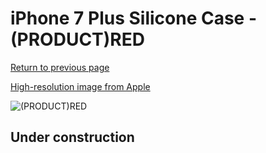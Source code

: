 # iPhone 7 Plus Silicone Case - (PRODUCT)RED

[Return to previous page](/iphone_7)

[High-resolution image from Apple](https://store.storeimages.cdn-apple.com/8756/as-images.apple.com/is/MMQT2?wid=4500&hei=4500&fmt=png)

<div style="width: 512px"><img src="/almost_uncompressed/MMQT2.webp" alt="(PRODUCT)RED"></div>

## Under construction
